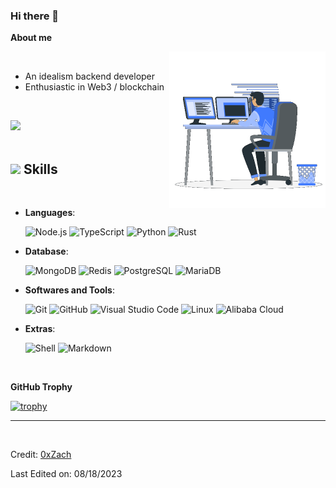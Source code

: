 ### Hi there 👋

**About me**

<picture><img align="right" src="https://github.com/0xAbdulKhalid/0xAbdulKhalid/raw/main/assets/mdImages/Right_Side.gif" width = 250px></picture>

<br>

- An idealism backend developer
- Enthusiastic in Web3 / blockchain

<br>

<img src="https://user-images.githubusercontent.com/73097560/115834477-dbab4500-a447-11eb-908a-139a6edaec5c.gif"><br><br>

## <img src="https://media2.giphy.com/media/QssGEmpkyEOhBCb7e1/giphy.gif?cid=ecf05e47a0n3gi1bfqntqmob8g9aid1oyj2wr3ds3mg700bl&rid=giphy.gif" width ="25"><b> Skills</b>
<br>

<p align="center">

- **Languages**:
    
    ![Node.js](https://img.shields.io/badge/Node.js%20-%23026E00.svg?style=for-the-badge&logo=nodedotjs&logoColor=white)
    ![TypeScript](https://img.shields.io/badge/TypeScript%20-%233178C6?&logo=typescript&logoColor=white&style=for-the-badge)
    ![Python](https://img.shields.io/badge/Python%20-%232B5B84.svg?style=for-the-badge&logo=python&logoColor=white)
    ![Rust](https://img.shields.io/badge/Rust%20-%23A72145.svg?style=for-the-badge&logo=rust&logoColor=white)

- **Database**:

    ![MongoDB](https://img.shields.io/badge/MongoDB%20-%2313AA52.svg?style=for-the-badge&logo=mongodb&logoColor=white)
    ![Redis](https://img.shields.io/badge/Redis%20-%23963029.svg?style=for-the-badge&logo=redis&logoColor=white)
    ![PostgreSQL](https://img.shields.io/badge/PostgreSQL%20-%23336791.svg?style=for-the-badge&logo=postgresql&logoColor=white)
    ![MariaDB](https://img.shields.io/badge/MariaDB%20-%23B47f5B.svg?style=for-the-badge&logo=mariadb&logoColor=white)

- **Softwares and Tools**:

    ![Git](https://img.shields.io/badge/git-%23F05033.svg?style=for-the-badge&logo=git&logoColor=white)
    ![GitHub](https://img.shields.io/badge/github-%23121011.svg?style=for-the-badge&logo=github&logoColor=white)
    ![Visual Studio Code](https://img.shields.io/badge/Visual%20Studio%20Code-0078d7.svg?style=for-the-badge&logo=visual-studio-code&logoColor=white)
    ![Linux](https://img.shields.io/badge/Linux-FCC624?style=for-the-badge&logo=linux&logoColor=black)
    ![Alibaba Cloud](https://img.shields.io/badge/Alibaba%20Cloud-FF8C1F?style=for-the-badge&logo=alibabacloud&logoColor=white)

- **Extras**:

    ![Shell](https://img.shields.io/badge/Shell-%23054020?style=for-the-badge&logo=powershell&logoColor=white)
    ![Markdown](https://img.shields.io/badge/markdown-%23000000.svg?style=for-the-badge&logo=markdown&logoColor=white)   

</p>

<br>

**GitHub Trophy**

[![trophy](https://github-profile-trophy.vercel.app/?username=destec&theme=flat&row=1&column=5&no-frame=true)](https://github.com/ryo-ma/github-profile-trophy)

---

<br>

Credit: [0xZach](https://github.com/destec)

Last Edited on: 08/18/2023
